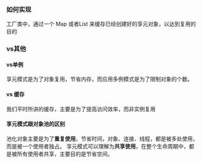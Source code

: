 ### 如何实现
工厂类中，通过一个 Map 或者List 来缓存已经创建好的享元对象，以达到复用的目的
### vs其他
#### vs单例
享元模式是为了对象复用，节省内存，而应用多例模式是为了限制对象的个数。
#### vs 缓存
我们平时所讲的缓存，主要是为了提高访问效率，而非实例复用
#### 享元模式跟对象池的区别
池化对象主要是为了**重复使用**，节省时间，对象、连接、线程，都是被多处使用，而是被一个使用者独占。
享元模式可以理解为**共享使用**，在整个生命周期中，都是被所有使用者共享，主要目的是节省空间。

